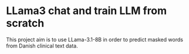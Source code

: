 # LLama3 chat and train LLM from scratch

This project aim is to use LLama-3.1-8B in order to predict masked words from Danish clinical text data.
 